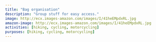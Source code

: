 ```yaml
---
title: "Bag organisation"
description: "Group stuff for easy access."
image: http://ecx.images-amazon.com/images/I/41heEMpdxRL.jpg
amazon-image: http://ecx.images-amazon.com/images/I/41heEMpdxRL.jpg
activities: [hiking, cycling, motorcycling]
purposes: [hiking, cycling, motorcycling]
---
```

